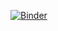 [![Binder](https://mybinder.org/badge_logo.svg)](https://mybinder.org/v2/gh/lunsara/jupyter_test_CR_course/HEAD)
